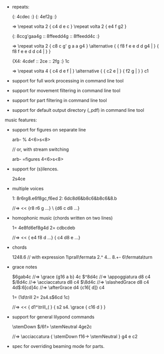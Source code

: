 - repeats:

  {: 4cdec :} {: 4ef2g :}

  => \\repeat volta 2 { c4 d e c } \\repeat volta 2 { e4 f g2 }

  {: 8ccg'gaa4g :: 8ffeedd4g :: 8ffeedd4c :}

  => \\repeat volta 2 { c8 c g' g a a g4 }
     \\alternative { { f8 f e e d d g4 | } { f8 f e e d d c4 | } }

  {X4: 4cdef :: 2ce :: 2fg :} 1c

  => \\repeat volta 4 { c4 d e f | }
     \\alternative { { c2 e | } { f2 g | } } c1

- support for full work processing in command line tool
- support for movement filtering in command line tool
- support for part filtering in command line tool
- support for default output directory (_pdf) in command line tool

music features:

- support for figures on separate line

  arb-
  % 4<6>s<8>

  // or, with stream switching

  arb-
  =figures
  4<6>s<8>

- support for (s)ilences.

  2s4ce

- multiple voices

  1: 8r6rg8.e6f8gc,f6ed
  2: 6dc8d6&b8c6&b8c6&8.b

  //=>
  <<
    {r8 r6 g ...}
    \\
    {d6 c d8 ...}
  >>

- homophonic music (chords written on two lines)

  1= 4e8fd6ef8g4d
  2= cdbcdeb

  //=>
    <<
      { e4 f8 d ...}
      { c4 d8 e ...}
    >>

- chords

  1<ace>2<ace>4<face>8.<ac>6<gce>
  // with expression
  1<ace>\prall\fermata 2<ace>.^ 4<face>... 8.<ac>\+\- 6<gce>\fermata\turn

- grace notes

  $6gab4c //=> \grace {g16 a b} 4c
  $^8d4c //=> \appoggiatura d8 c4
  $/8d4c //=> \acciaccatura d8 c4
  $\8d4c //=> \slashedGrace d8 c4
  4d$:6[cd]4c //=> \afterGrace d4 {c16[ d]} c4

  1= (1d\trill
  2= 2s4.s$6cd
  1c)

  //=>
    <<
      { d1^\trill_( }
      { s2 s4. \grace { c16 d } }
    >>

- support for general lilypond commands

  \stemDown $/6f\> \stemNeutral 4ge2c

  //=>
    \acciaccatura {
      \stemDown
      f16->
      \stemNeutral
    }
    g4 e c2

- spec for overriding beaming mode for parts.
